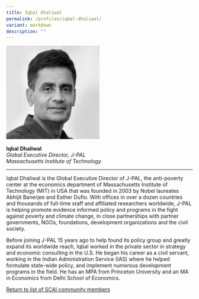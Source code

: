 ```yaml
---
title: Iqbal Dhaliwal
permalink: /profiles/iqbal-dhaliwal/
variant: markdown
description: ""
---
```

<div style="width:50%"><img src="/images/People/iqbal_dhaliwal.jpeg" alt="Iqbal Dhaliwal"></div>

**Iqbal Dhaliwal**<br>*Global Executive Director, J-PAL*<br>*Massachusetts Institute of Technology*<br>

---

Iqbal Dhaliwal is the Global Executive Director of J-PAL, the anti-poverty center at the economics department of Massachusetts Institute of Technology (MIT) in USA that was founded in 2003 by Nobel laureates Abhijit Banerjee and Esther Duflo. With offices in over a dozen countries and thousands of full-time staff and affiliated researchers worldwide, J-PAL is helping promote evidence informed policy and programs in the fight against poverty and climate change, in close partnerships with partner governments, NGOs, foundations, development organizations and the civil society. 

Before joining J-PAL 15 years ago to help found its policy group and greatly expand its worldwide reach, Iqbal worked in the private sector in strategy and economic consulting in the U.S. He began his career as a civil servant, working in the Indian Administration Service (IAS) where he helped formulate state-wide policy, and implement numerous development programs in the field. He has an MPA from Princeton University and an MA in Economics from Delhi School of Economics.

[Return to list of SCAI community members](/community)